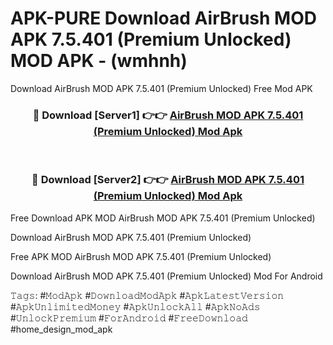 # APK-PURE Download AirBrush MOD APK 7.5.401 (Premium Unlocked) MOD APK - (wmhnh)
Download AirBrush MOD APK 7.5.401 (Premium Unlocked) Free Mod APK

<div align="center">
<h3>🔴 Download [Server1] 👉👉 <a href="https://apk-comot.site?title=AirBrush_MOD_APK_7.5.401_(Premium_Unlocked)">AirBrush MOD APK 7.5.401 (Premium Unlocked) Mod Apk</a></h3><br>

<h3>🔴 Download [Server2] 👉👉 <a href="https://apk-comot.site?title=AirBrush_MOD_APK_7.5.401_(Premium_Unlocked)">AirBrush MOD APK 7.5.401 (Premium Unlocked) Mod Apk</a></h3>
</div>


Free Download APK MOD AirBrush MOD APK 7.5.401 (Premium Unlocked)

Download AirBrush MOD APK 7.5.401 (Premium Unlocked) 

Free APK MOD AirBrush MOD APK 7.5.401 (Premium Unlocked) 

Download AirBrush MOD APK 7.5.401 (Premium Unlocked) Mod For Android

𝚃𝚊𝚐𝚜: #𝙼𝚘𝚍𝙰𝚙𝚔 #𝙳𝚘𝚠𝚗𝚕𝚘𝚊𝚍𝙼𝚘𝚍𝙰𝚙𝚔 #𝙰𝚙𝚔𝙻𝚊𝚝𝚎𝚜𝚝𝚅𝚎𝚛𝚜𝚒𝚘𝚗 #𝙰𝚙𝚔𝚄𝚗𝚕𝚒𝚖𝚒𝚝𝚎𝚍𝙼𝚘𝚗𝚎𝚢 #𝙰𝚙𝚔𝚄𝚗𝚕𝚘𝚌𝚔𝙰𝚕𝚕 #𝙰𝚙𝚔𝙽𝚘𝙰𝚍𝚜 #𝚄𝚗𝚕𝚘𝚌𝚔𝙿𝚛𝚎𝚖𝚒𝚞𝚖 #𝙵𝚘𝚛𝙰𝚗𝚍𝚛𝚘𝚒𝚍 #𝙵𝚛𝚎𝚎𝙳𝚘𝚠𝚗𝚕𝚘𝚊𝚍 #home_design_mod_apk